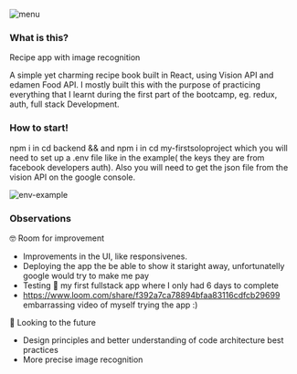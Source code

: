 ![menu](https://user-images.githubusercontent.com/58423269/77761481-6993e100-7038-11ea-8ce4-1050a528a4b3.png)


### What is this?

Recipe app with image recognition

A simple yet charming recipe book built in React, using Vision API and edamen Food API. I mostly built this with the purpose of practicing everything that I learnt during the first part of the bootcamp, eg. redux, auth, full stack Development.

### How to start!

npm i in cd backend && and npm i in cd my-firstsoloproject which you will need to set up a .env file like in the example( the keys they are from facebook developers auth). Also you will need to get the json file from the vision API on the google console.

![env-example](https://user-images.githubusercontent.com/58423269/77761824-e8891980-7038-11ea-9a6f-f3114141de5d.png)

### Observations

🤓 Room for improvement

* Improvements in the UI, like responsivenes.
* Deploying the app the be able to show it staright away, unfortunatelly google would try to make me pay
* Testing 🧐 my first fullstack app where I only had 6 days to complete
* https://www.loom.com/share/f392a7ca78894bfaa83116cdfcb29699 embarrassing video of myself trying the app :)

🦄 Looking to the future

* Design principles and better understanding of code architecture best practices
* More precise image recognition

